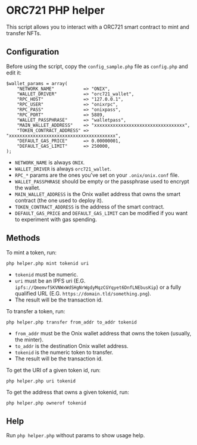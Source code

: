 
# ORC721 PHP helper

This script allows you to interact with a ORC721 smart contract to mint and transfer NFTs.

## Configuration

Before using the script, copy the `config_sample.php` file as `config.php` and edit it:

    $wallet_params = array(
        "NETWORK_NAME"           => "ONIX",
        "WALLET_DRIVER"          => "orc721_wallet",
        "RPC_HOST"               => "127.0.0.1",
        "RPC_USER"               => "onixrpc",
        "RPC_PASS"               => "onixpass",
        "RPC_PORT"               => 5889,
        "WALLET_PASSPHRASE"      => "walletpass",
        "MAIN_WALLET_ADDRESS"    => "xxxxxxxxxxxxxxxxxxxxxxxxxxxxxxxxxx",
        "TOKEN_CONTRACT_ADDRESS" => "xxxxxxxxxxxxxxxxxxxxxxxxxxxxxxxxxxxxxxxx",
        "DEFAULT_GAS_PRICE"      => 0.00000001,
        "DEFAULT_GAS_LIMIT"      => 250000,
    );

- `NETWORK_NAME` is always `ONIX`.
- `WALLET_DRIVER` is always `orc721_wallet`.
- `RPC_*` params are the ones you've set on your `.onix/onix.conf` file.
- `WALLET_PASSPHRASE` should be empty or the passphrase used to encrypt the wallet.
- `MAIN_WALLET_ADDRESS` is the Onix wallet address that owns the smart contract (the one used to deploy it).
- `TOKEN_CONTRACT_ADDRESS` is the address of the smart contract.
- `DEFAULT_GAS_PRICE` and `DEFAULT_GAS_LIMIT` can be modified if you want to experiment with gas spending.

## Methods

To mint a token, run:

    php helper.php mint tokenid uri
   
- `tokenid` must be numeric.
- `uri` must be an IPFS uri (E.G. `ipfs://QmemvfSKVNWxWdSHgNrWgdyMqzCGYqyet6DnfLNEbusKip`)
  or a fully qualified URL (E.G. `https://domain.tld/something.png`).
- The result will be the transaction id.

To transfer a token, run:

    php helper.php transfer from_addr to_addr tokenid
   
- `from_addr` must be the Onix wallet address that owns the token (usually, the minter).
- `to_addr` is the destination Onix wallet address.
- `tokenid` is the numeric token to transfer.
- The result will be the transaction id.

To get the URI of a given token id, run:

    php helper.php uri tokenid
   
To get the address that owns a given tokenid, run:

    php helper.php ownerof tokenid
   
## Help

Run `php helper.php` without params to show usage help.
